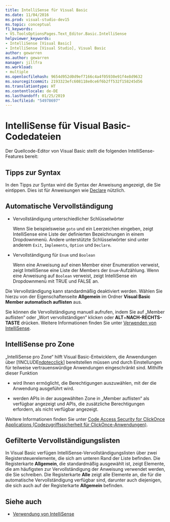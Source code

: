 ```yaml
---
title: IntelliSense für Visual Basic
ms.date: 11/04/2016
ms.prod: visual-studio-dev15
ms.topic: conceptual
f1_keywords:
- VS.ToolsOptionsPages.Text_Editor.Basic.IntelliSense
helpviewer_keywords:
- IntelliSense [Visual Basic]
- IntelliSense [Visual Studio], Visual Basic
author: gewarren
ms.author: gewarren
manager: jillfra
ms.workload:
- multiple
ms.openlocfilehash: 9654d952d0d9ef7166c4a4f05930e91f4e8d9632
ms.sourcegitcommit: 2193323efc608118e0ce6f6b2ff532f158245d56
ms.translationtype: HT
ms.contentlocale: de-DE
ms.lasthandoff: 01/25/2019
ms.locfileid: "54978697"
---
```

# <a name="intellisense-for-visual-basic-code-files"></a>IntelliSense für Visual Basic-Codedateien

Der Quellcode-Editor von Visual Basic stellt die folgenden IntelliSense-Features bereit:

## <a name="syntax-tips"></a>Tipps zur Syntax

In den Tipps zur Syntax wird die Syntax der Anweisung angezeigt, die Sie eintippen. Dies ist für Anweisungen wie [Declare](/dotnet/visual-basic/language-reference/statements/declare-statement) nützlich.

## <a name="automatic-completion"></a>Automatische Vervollständigung

- Vervollständigung unterschiedlicher Schlüsselwörter

     Wenn Sie beispielsweise `goto` und ein Leerzeichen eingeben, zeigt IntelliSense eine Liste der definierten Bezeichnungen in einem Dropdownmenü. Andere unterstützte Schlüsselwörter sind unter anderem `Exit`, `Implements`, `Option` und `Declare`.

- Vervollständigung für `Enum` und `Boolean`

    Wenn eine Anweisung auf einen Member einer Enumeration verweist, zeigt IntelliSense eine Liste der Members der `Enum`-Aufzählung. Wenn eine Anweisung auf `Boolean` verweist, zeigt IntelliSense ein Dropdownmenü mit TRUE und FALSE an.

Die Vervollständigung kann standardmäßig deaktiviert werden. Wählen Sie hierzu von der Eigenschaftenseite **Allgemein** im Ordner **Visual Basic** **Member automatisch auflisten** aus.

Sie können die Vervollständigung manuell aufrufen, indem Sie auf „Member auflisten“ oder „Wort vervollständigen“ klicken oder **ALT**+**NACH-RECHTS-TASTE** drücken. Weitere Informationen finden Sie unter [Verwenden von IntelliSense](../ide/using-intellisense.md).

## <a name="intellisense-in-zone"></a>IntelliSense pro Zone

„IntelliSense pro Zone“ hilft Visual Basic-Entwicklern, die Anwendungen über [!INCLUDE[ndptecclick](../deployment/includes/ndptecclick_md.md)] bereitstellen müssen und durch Einstellungen für teilweise vertrauenswürdige Anwendungen eingeschränkt sind. Mithilfe dieser Funktion

- wird Ihnen ermöglicht, die Berechtigungen auszuwählen, mit der die Anwendung ausgeführt wird.

- werden APIs in der ausgewählten Zone in „Member auflisten“ als verfügbar angezeigt und APIs, die zusätzliche Berechtigungen erfordern, als nicht verfügbar angezeigt.

Weitere Informationen finden Sie unter [Code Access Security for ClickOnce Applications (Codezugriffssicherheit für ClickOnce-Anwendungen)](../deployment/code-access-security-for-clickonce-applications.md).

## <a name="filtered-completion-lists"></a>Gefilterte Vervollständigungslisten

In Visual Basic verfügen IntelliSense-Vervollständigungslisten über zwei Registersteuerelemente, die sich am unteren Rand der Liste befinden. Die Registerkarte **Allgemein**, die standardmäßig ausgewählt ist, zeigt Elemente, die am häufigsten zur Vervollständigung der Anweisung verwendet werden, die Sie schreiben. Die Registerkarte **Alle** zeigt alle Elemente an, die für die automatische Vervollständigung verfügbar sind, darunter auch diejenigen, die sich auch auf der Registerkarte **Allgemein** befinden.

## <a name="see-also"></a>Siehe auch

- [Verwendung von IntelliSense](../ide/using-intellisense.md)